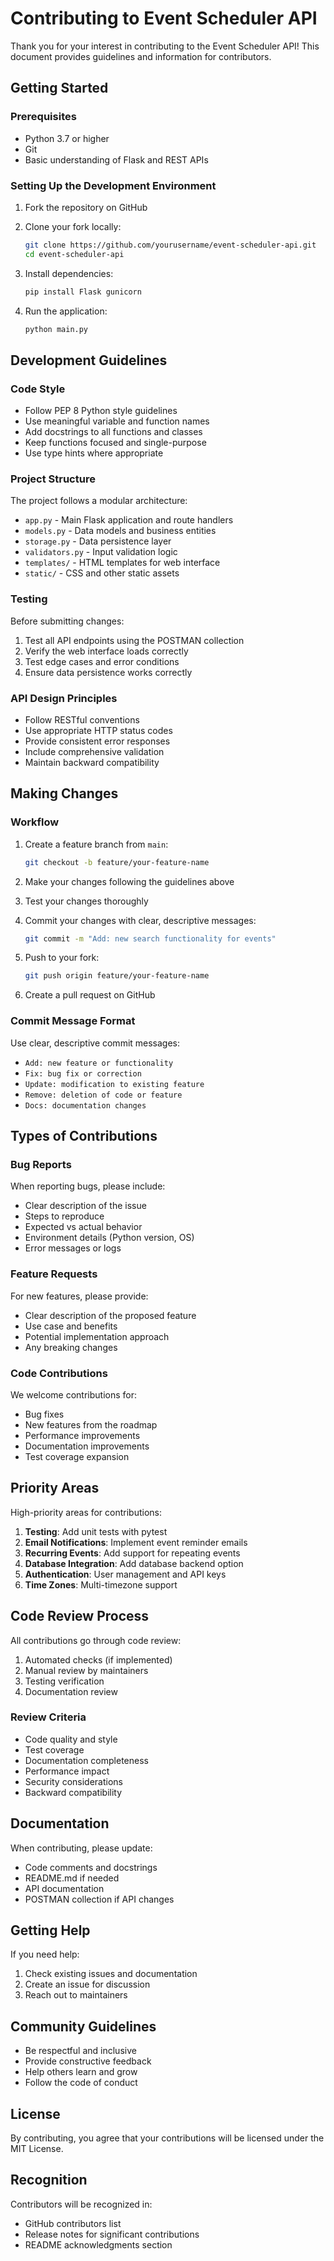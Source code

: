 # Contributing to Event Scheduler API

Thank you for your interest in contributing to the Event Scheduler API! This document provides guidelines and information for contributors.

## Getting Started

### Prerequisites

- Python 3.7 or higher
- Git
- Basic understanding of Flask and REST APIs

### Setting Up the Development Environment

1. Fork the repository on GitHub
2. Clone your fork locally:
   ```bash
   git clone https://github.com/yourusername/event-scheduler-api.git
   cd event-scheduler-api
   ```

3. Install dependencies:
   ```bash
   pip install Flask gunicorn
   ```

4. Run the application:
   ```bash
   python main.py
   ```

## Development Guidelines

### Code Style

- Follow PEP 8 Python style guidelines
- Use meaningful variable and function names
- Add docstrings to all functions and classes
- Keep functions focused and single-purpose
- Use type hints where appropriate

### Project Structure

The project follows a modular architecture:

- `app.py` - Main Flask application and route handlers
- `models.py` - Data models and business entities
- `storage.py` - Data persistence layer
- `validators.py` - Input validation logic
- `templates/` - HTML templates for web interface
- `static/` - CSS and other static assets

### Testing

Before submitting changes:

1. Test all API endpoints using the POSTMAN collection
2. Verify the web interface loads correctly
3. Test edge cases and error conditions
4. Ensure data persistence works correctly

### API Design Principles

- Follow RESTful conventions
- Use appropriate HTTP status codes
- Provide consistent error responses
- Include comprehensive validation
- Maintain backward compatibility

## Making Changes

### Workflow

1. Create a feature branch from `main`:
   ```bash
   git checkout -b feature/your-feature-name
   ```

2. Make your changes following the guidelines above

3. Test your changes thoroughly

4. Commit your changes with clear, descriptive messages:
   ```bash
   git commit -m "Add: new search functionality for events"
   ```

5. Push to your fork:
   ```bash
   git push origin feature/your-feature-name
   ```

6. Create a pull request on GitHub

### Commit Message Format

Use clear, descriptive commit messages:

- `Add: new feature or functionality`
- `Fix: bug fix or correction`
- `Update: modification to existing feature`
- `Remove: deletion of code or feature`
- `Docs: documentation changes`

## Types of Contributions

### Bug Reports

When reporting bugs, please include:

- Clear description of the issue
- Steps to reproduce
- Expected vs actual behavior
- Environment details (Python version, OS)
- Error messages or logs

### Feature Requests

For new features, please provide:

- Clear description of the proposed feature
- Use case and benefits
- Potential implementation approach
- Any breaking changes

### Code Contributions

We welcome contributions for:

- Bug fixes
- New features from the roadmap
- Performance improvements
- Documentation improvements
- Test coverage expansion

## Priority Areas

High-priority areas for contributions:

1. **Testing**: Add unit tests with pytest
2. **Email Notifications**: Implement event reminder emails
3. **Recurring Events**: Add support for repeating events
4. **Database Integration**: Add database backend option
5. **Authentication**: User management and API keys
6. **Time Zones**: Multi-timezone support

## Code Review Process

All contributions go through code review:

1. Automated checks (if implemented)
2. Manual review by maintainers
3. Testing verification
4. Documentation review

### Review Criteria

- Code quality and style
- Test coverage
- Documentation completeness
- Performance impact
- Security considerations
- Backward compatibility

## Documentation

When contributing, please update:

- Code comments and docstrings
- README.md if needed
- API documentation
- POSTMAN collection if API changes

## Getting Help

If you need help:

1. Check existing issues and documentation
2. Create an issue for discussion
3. Reach out to maintainers

## Community Guidelines

- Be respectful and inclusive
- Provide constructive feedback
- Help others learn and grow
- Follow the code of conduct

## License

By contributing, you agree that your contributions will be licensed under the MIT License.

## Recognition

Contributors will be recognized in:

- GitHub contributors list
- Release notes for significant contributions
- README acknowledgments section